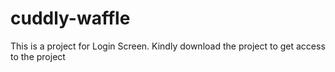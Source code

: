 # cuddly-waffle
This is a project for Login Screen. Kindly download the project to get access to the project
